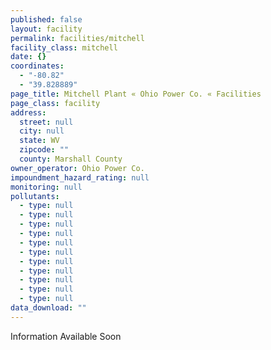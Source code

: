 ```yaml
---
published: false
layout: facility
permalink: facilities/mitchell
facility_class: mitchell
date: {}
coordinates: 
  - "-80.82"
  - "39.828889"
page_title: Mitchell Plant « Ohio Power Co. « Facilities
page_class: facility
address: 
  street: null
  city: null
  state: WV
  zipcode: ""
  county: Marshall County
owner_operator: Ohio Power Co.
impoundment_hazard_rating: null
monitoring: null
pollutants: 
  - type: null
  - type: null
  - type: null
  - type: null
  - type: null
  - type: null
  - type: null
  - type: null
  - type: null
  - type: null
  - type: null
data_download: ""
---
```


Information Available Soon
